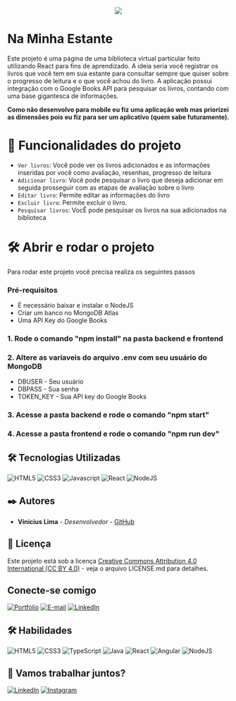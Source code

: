 <p align="center">
<img loading="lazy" src="http://img.shields.io/static/v1?label=STATUS&message=EM%20DESENVOLVIMENTO&color=GREEN&style=for-the-badge"/>
</p>

# Na Minha Estante
Este projeto é uma página de uma biblioteca virtual particular feito utilizando React para fins de aprendizado.
A ideia seria você registrar os livros que você tem em sua estante para consultar sempre que quiser sobre o progresso de leitura e o que você achou do livro.
A aplicação possui integração com o Google Books API para pesquisar os livros, contando com uma base gigantesca de informações.


**Como não desenvolvo para mobile eu fiz uma aplicação web mas priorizei as dimensões pois eu fiz para ser um aplicativo (quem sabe futuramente).**

# :hammer: Funcionalidades do projeto

- `Ver livros`: Você pode ver os livros adicionados e as informações inseridas por você como avaliação, resenhas, progresso de leitura
- `Adicionar livro`: Você pode pesquisar o livro que deseja adicionar em seguida prosseguir com as etapas de avaliação sobre o livro
- `Editar livro`: Permite editar as informações do livro
- `Excluir livro`: Permite excluir o livro.
- `Pesquisar livros`: VocÊ pode pesquisar os livros na sua adicionados na biblioteca

# 🛠️ Abrir e rodar o projeto

Para rodar este projeto você precisa realiza os seguintes passos

### Pré-requisitos
- É necessário baixar e instalar o NodeJS
- Criar um banco no MongoDB Atlas
- Uma API Key do Google Books

### 1. Rode o comando "npm install" na pasta backend e frontend
### 2. Altere as varíaveis do arquivo .env com seu usuário do MongoDB
 - DBUSER - Seu usuário
 - DBPASS - Sua senha
 - TOKEN_KEY - Sua API key do Google Books

### 3. Acesse a pasta backend e rode o comando "npm start"
### 4. Acesse a pasta frontend e rode o comando "npm run dev"



## 🛠️ Tecnologias Utilizadas
![HTML5](https://img.shields.io/badge/HTML5-000?style=for-the-badge&logo=html5)
![CSS3](https://img.shields.io/badge/CSS3-000?style=for-the-badge&logo=css3&logoColor=264CE4)
![Javascript](https://img.shields.io/badge/Javascript-000?style=for-the-badge&logo=javascript)
![React](https://img.shields.io/badge/React-000?style=for-the-badge&logo=react&logoColor=61DBFB)
![NodeJS](https://img.shields.io/badge/node.js-000000?style=for-the-badge&logo=Node.js&logoColor=green)

## ✒️ Autores

* **Vinicius Lima** - *Desenvolvedor* - [GitHub](https://github.com/vinimateuslima)

## 📄 Licença

Este projeto está sob a licença [Creative Commons Attribution 4.0 International (CC BY 4.0)](https://creativecommons.org/licenses/by/4.0/) - veja o arquivo LICENSE.md para detalhes.

## Conecte-se comigo

[![Portfólio](https://img.shields.io/badge/-Portfólio-30A3DC?style=for-the-badge)](https://vinimateuslima.github.io/portfolio-vinicius-lima)
[![E-mail](https://img.shields.io/badge/-Email-000?style=for-the-badge&logo=microsoft-outlook&logoColor=E94D5F)](mailto:viniciusmateus.dev@gmail.com)
[![LinkedIn](https://img.shields.io/badge/LinkedIn-000?style=for-the-badge&logo=linkedin&logoColor=0E76A8)](https://www.linkedin.com/in/vinicius-lima-924807181/)

## 🛠 Habilidades

![HTML5](https://img.shields.io/badge/HTML5-000?style=for-the-badge&logo=html5)
![CSS3](https://img.shields.io/badge/CSS3-000?style=for-the-badge&logo=css3&logoColor=264CE4)
![TypeScript](https://img.shields.io/badge/TypeScript-000?style=for-the-badge&logo=typescript)
![Java](https://img.shields.io/badge/Java-000?style=for-the-badge&logo=java)
![React](https://img.shields.io/badge/React-000?style=for-the-badge&logo=react)
![Angular](https://img.shields.io/badge/Angular-000?style=for-the-badge&logo=angular&logoColor=C3002F)
![NodeJS](https://img.shields.io/badge/node.js-000000?style=for-the-badge&logo=Node.js&logoColor=green)

## 🔗 Vamos trabalhar juntos?
[![LinkedIn](https://img.shields.io/badge/LinkedIn-000?style=for-the-badge&logo=linkedin&logoColor=0E76A8)](https://www.linkedin.com/in/vinicius-lima-924807181/)
[![Instagram](https://img.shields.io/badge/Instagram-000?style=for-the-badge&logo=instagram)](https://www.instagram.com/viniciuslimadev/)
